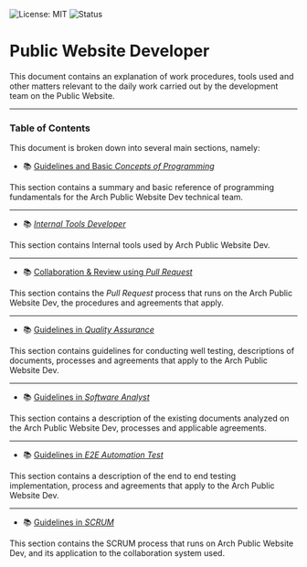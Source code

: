 ![License: MIT](https://img.shields.io/badge/License-MIT-green.svg)
![Status](https://img.shields.io/badge/status-review-yellow)
<!-- ![status](https://img.shields.io/badge/status-up-brightgreen) -->

# Public Website **Developer**

This document contains an explanation of work procedures, tools used and other matters relevant to the daily work carried out by the development team on the Public Website.

---

### Table of Contents

This document is broken down into several main sections, namely:

- 📚 [Guidelines and Basic _Concepts of Programming_](en-programming-concepts.md)

This section contains a summary and basic reference of programming fundamentals for the Arch Public Website Dev technical team.

---

- 📚 [_Internal Tools Developer_](en-internal-tools-development.md)

This section contains Internal tools used by Arch Public Website Dev.

---

- 📚 [Collaboration & Review using _Pull Request_](en-pull-request-workflow.md)

This section contains the _Pull Request_ process that runs on the Arch Public Website Dev, the procedures and agreements that apply.

---

- 📚 [Guidelines in _Quality Assurance_](en-quality-assurance.md)

This section contains guidelines for conducting well testing, descriptions of documents, processes and agreements that apply to the Arch Public Website Dev.

---

- 📚 [Guidelines in _Software Analyst_](en-software-analyst.md)

This section contains a description of the existing documents analyzed on the Arch Public Website Dev, processes and applicable agreements.

---

- 📚 [Guidelines in _E2E Automation Test_](en-e2e-automate-test-development.md)

This section contains a description of the end to end testing implementation, process and agreements that apply to the Arch Public Website Dev.

---

- 📚 [Guidelines in _SCRUM_](en-scrum.md)

This section contains the SCRUM process that runs on Arch Public Website Dev, and its application to the collaboration system used.
